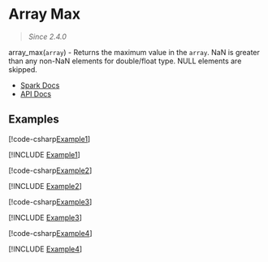 ﻿# Array Max

> _Since 2.4.0_

array_max(`array`) - Returns the maximum value in the `array`. NaN is greater
than any non-NaN elements for double/float type. NULL elements are skipped.

* [Spark Docs](https://spark.apache.org/docs/3.2.2/api/sql/index.html#array_max)
* [API Docs](xref:TypedSpark.NET.Columns.ArrayColumn.Max*)

## Examples

[!code-csharp[Example1](../../../TypedSpark.NET.Tests/Examples/ArrayMax.cs#Example1)]

[!INCLUDE [Example1](../../../TypedSpark.NET.Tests/Examples/__examples__/ArrayMax.Case1.md)]

[!code-csharp[Example2](../../../TypedSpark.NET.Tests/Examples/ArrayMax.cs#Example2)]

[!INCLUDE [Example2](../../../TypedSpark.NET.Tests/Examples/__examples__/ArrayMax.Case2.md)]

[!code-csharp[Example3](../../../TypedSpark.NET.Tests/Examples/ArrayMax.cs#Example3)]

[!INCLUDE [Example3](../../../TypedSpark.NET.Tests/Examples/__examples__/ArrayMax.Case3.md)]

[!code-csharp[Example4](../../../TypedSpark.NET.Tests/Examples/ArrayMax.cs#Example4)]

[!INCLUDE [Example4](../../../TypedSpark.NET.Tests/Examples/__examples__/ArrayMax.Case4.md)]
